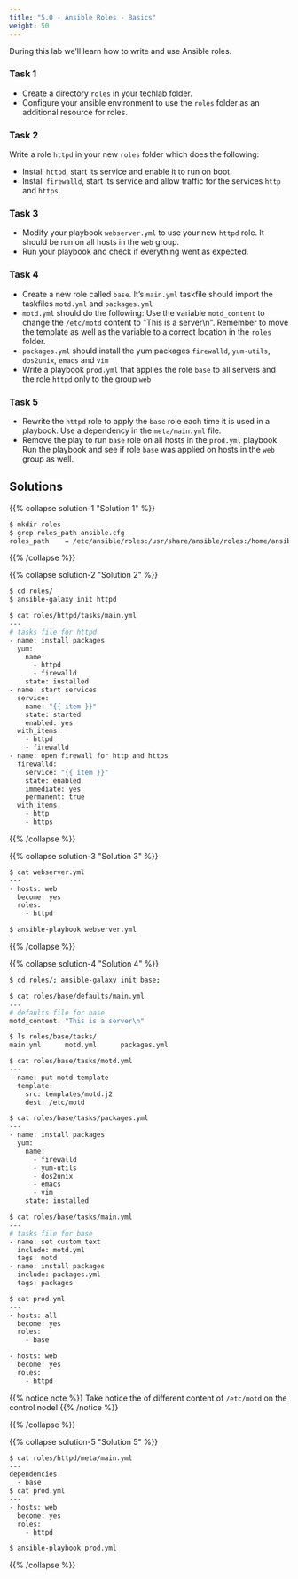 ```yaml
---
title: "5.0 - Ansible Roles - Basics"
weight: 50
---
```


During this lab we’ll learn how to write and use Ansible roles.

### Task 1

- Create a directory `roles` in your techlab folder.
- Configure your ansible environment to use the `roles` folder as an additional resource for roles.

### Task 2

Write a role `httpd` in your new `roles` folder which does the
following:

- Install `httpd`, start its service and enable it to run on boot.
- Install `firewalld`, start its service and allow traffic for the services `http` and `https`.

### Task 3

- Modify your playbook `webserver.yml` to use your new `httpd` role. It should be run on all hosts in the `web` group.
- Run your playbook and check if everything went as expected.

### Task 4

- Create a new role called `base`. It’s `main.yml` taskfile should import the taskfiles `motd.yml` and `packages.yml`
- `motd.yml` should do the following: Use the variable `motd_content` to change the `/etc/motd` content to "This is a server\\n". Remember to move the template as well as the variable to a correct location in the `roles` folder.
- `packages.yml` should install the yum packages `firewalld`, `yum-utils`, `dos2unix`, `emacs` and `vim`
- Write a playbook `prod.yml` that applies the role `base` to all servers and the role `httpd` only to the group `web`

### Task 5

- Rewrite the `httpd` role to apply the `base` role each time it is used in a playbook. Use a dependency in the `meta/main.yml` file.
- Remove the play to run `base` role on all hosts in the `prod.yml` playbook. Run the playbook and see if role `base` was applied on hosts in the `web` group as well.

## Solutions

{{% collapse solution-1 "Solution 1" %}}
```bash
$ mkdir roles
$ grep roles_path ansible.cfg
roles_path    = /etc/ansible/roles:/usr/share/ansible/roles:/home/ansible/techlab/roles
```
{{% /collapse %}}

{{% collapse solution-2 "Solution 2" %}}
```bash
$ cd roles/
$ ansible-galaxy init httpd

$ cat roles/httpd/tasks/main.yml
---
# tasks file for httpd
- name: install packages
  yum:
    name:
      - httpd
      - firewalld
    state: installed
- name: start services
  service:
    name: "{{ item }}"
    state: started
    enabled: yes
  with_items:
    - httpd
    - firewalld
- name: open firewall for http and https
  firewalld:
    service: "{{ item }}"
    state: enabled
    immediate: yes
    permanent: true
  with_items:
    - http
    - https
```
{{% /collapse %}}

{{% collapse solution-3 "Solution 3" %}}
```bash
$ cat webserver.yml
---
- hosts: web
  become: yes
  roles:
    - httpd

$ ansible-playbook webserver.yml
```
{{% /collapse %}}

{{% collapse solution-4 "Solution 4" %}}
```bash
$ cd roles/; ansible-galaxy init base;

$ cat roles/base/defaults/main.yml
---
# defaults file for base
motd_content: "This is a server\n"

$ ls roles/base/tasks/
main.yml      motd.yml      packages.yml

$ cat roles/base/tasks/motd.yml
---
- name: put motd template
  template:
    src: templates/motd.j2
    dest: /etc/motd

$ cat roles/base/tasks/packages.yml
---
- name: install packages
  yum:
    name:
      - firewalld
      - yum-utils
      - dos2unix
      - emacs
      - vim
    state: installed

$ cat roles/base/tasks/main.yml
---
# tasks file for base
- name: set custom text
  include: motd.yml
  tags: motd
- name: install packages
  include: packages.yml
  tags: packages

$ cat prod.yml
---
- hosts: all
  become: yes
  roles:
    - base

- hosts: web
  become: yes
  roles:
    - httpd
```

{{% notice note %}}
Take notice the of different content of `/etc/motd` on the control node!
{{% /notice %}}

{{% /collapse %}}

{{% collapse solution-5 "Solution 5" %}}

```bash
$ cat roles/httpd/meta/main.yml
---
dependencies:
  - base
$ cat prod.yml
---
- hosts: web
  become: yes
  roles:
    - httpd

$ ansible-playbook prod.yml
```

{{% /collapse %}}